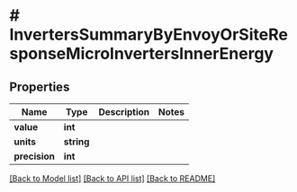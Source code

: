 # # InvertersSummaryByEnvoyOrSiteResponseMicroInvertersInnerEnergy

## Properties

Name | Type | Description | Notes
------------ | ------------- | ------------- | -------------
**value** | **int** |  |
**units** | **string** |  |
**precision** | **int** |  |

[[Back to Model list]](../../README.md#models) [[Back to API list]](../../README.md#endpoints) [[Back to README]](../../README.md)
